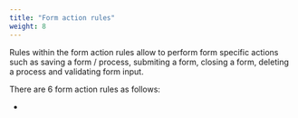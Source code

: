 ```yaml
---
title: "Form action rules"
weight: 8
---
```


Rules within the form action rules allow to perform form specific actions such as saving a form / process, submiting a form, closing a form, deleting a process and validating form input.

There are 6 form action rules as follows:

- 


